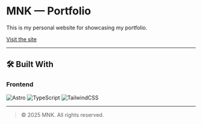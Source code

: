 # MNK — Portfolio

This is my personal website for showcasing my portfolio.

[Visit the site](https://mnkxdlol.github.io/)

---

## 🛠️ Built With

### **Frontend**
![Astro](https://img.shields.io/badge/Astro-FF5D01?logo=astro&logoColor=white)
![TypeScript](https://img.shields.io/badge/TypeScript-3178C6?logo=typescript&logoColor=white)
![TailwindCSS](https://img.shields.io/badge/Tailwind_CSS-38B2AC?logo=tailwind-css&logoColor=white)

---

> © 2025 MNK. All rights reserved.
